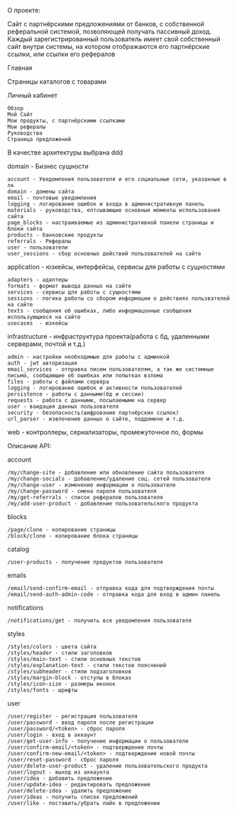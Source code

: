 О проекте:

Сайт с партнёрскими предложениями от банков, с собственной реферальной системой, позволяющей получать пассивный доход.
Каждый зарегистрированный пользователь имеет свой собственный сайт внутри системы, на котором отображаются его партнёрские ссылки, или ссылки его рефералов

Главная

Страницы каталогов с товарами

Личный кабинет

    Обзор
    Мой Сайт
    Мои продукты, с партнёрскими ссылками
    Мои рефералы
    Руководства
    Страница предложений


В качестве архитектуры выбрана ddd

domain - Бизнес сущности

    account - Уведомления пользователя и его социальные сети, указанные в лк
    domain - домены сайта
    email - почтовые уведомления
    logging - логирование ошибок и входа в административную панель
    materials - руководства, оптсывающие основные моменты использования сайта
    page_blocks - настраиваемые из административной панели страницы и блоки сайта
    products - банковские продукты
    referrals - Рефералы
    user - пользователи
    user_sessions - сбор основных действий пользователей на сайте

application - юзкейсы, интерфейсы, сервисы для работы с сущностями

    adapters - адаптеры
    formats - формат вывода данных на сайте
    services - сервисы для работы с сущностями
    sessions - логика работы со сбором информации о действиях пользвателей на сайте
    texts - сообщения об ошибках, либо информацонные сообщения использующиеся на сайте
    usecases  - юзкейсы

infrastructure - инфраструктура проекта(работа с бд, удаленными серверами, почтой и т.д.)

    admin - настройки необходимые для работы с админкой
    auth - jwt авторизация
    email_services - отправка писем пользователям, а так же системные письма, сообщающие об ошибках или попытках взлома
    files - работы с файлами сервера
    logging - логирование ошибок и активности пользователей
    persistence - работы с данными(бд и сессии)
    requests - работа с данными, посылаемыми на сервер
    user - ваидация данных пользователя
    security - безопасность(шифрование партнёрских ссылок)
    url_parser - извлечение данных о сайте, поддомене и т.д.

web - контроллеры, сериализаторы, промежуточное по, формы

Описание API:

account

    /my/change-site - добавление или обновление сайта пользователя
    /my/change-socials - добавление/удаление соц. сетей пользователя
    /my/change-user - изменение информации о пользователе
    /my/change-password - смена пароля пользователя
    /my/get-referrals - список рефералов пользователя
    /my/add-user-product - добавление пользовательского продукта

blocks

    /page/clone - копирование страницы
    /block/clone - копирование блока страницы

catalog

    /user-products - получение продуктов пользователя

emails

    /email/send-confirm-email - отправка кода для подтверждения почты
    /email/send-auth-admin-code - отправка кода для вход в админ панель

notifications

    /notifications/get - получить все уведомления пользователя

styles

    /styles/colors - цвета сайта
    /styles/header - стили заголовков
    /styles/main-text - стили основных текстов
    /styles/explanation-text - стили текстов пояснений
    /styles/subheader - стили подзаголовков
    /styles/margin-block - отступы в блоках
    /styles/icon-size - размеры иконок
    /styles/fonts - шрифты

user

    /user/register - регистрация пользователя
    /user/password - ввод пароля после регистрации
    /user/password/<token> - сброс пароля
    /user/login - вход в аккаунт
    /user/get-user-info - получение информации о пользователе
    /user/confirm-email/<token> - подтверждение почты
    /user/confirm-new-email/<token> - подтверждение новой почты
    /user/reset-password - сброс пароля
    /user/delete-user-product - удаление пользовательского продукта
    /user/logout - выход из аккаунта
    /user/idea - добавить предложение
    /user/update-idea - редактировать предложение
    /user/delete-idea - удалить предложение
    /user/ideas - получить список предложений
    /user/like - поставить/убрать лайк в предложении
